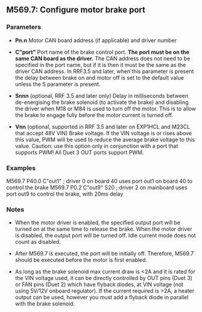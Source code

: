 ## M569.7: Configure motor brake port

### Parameters

- **Pn.n** Motor CAN board address (if applicable) and driver number

- **C"port"** Port name of the brake control port. **The port must be on the same CAN board as the driver.** The CAN address does not need to be specified in the port name, but if it is then it must be the same as the driver CAN address. In RRF3.5 and later, when this parameter is present the delay between brake on and motor off is set to the default value unless the S parameter is present.

- **Snnn** (optional, RRF 3.5 and later only) Delay in milliseconds between de-energising the brake solenoid (to activate the brake) and disabling the driver when M18 or M84 is used to turn off the motor. This is to allow the brake to engage fully before the motor current is turned off.

- **Vnn** (optional, supported in RRF 3.5 and later on EXP1HCL and M23CL that accept 48V VIN) Brake voltage. If the VIN voltage is or rises above this value, PWM will be used to reduce the average brake voltage to this value. Caution: use this option only in conjunction with a port that supports PWM! All Duet 3 OUT ports support PWM.

### Examples

M569.7 P40.0 C"out1" ; driver 0 on board 40 uses port out1 on board 40 to control the brake M569.7 P0.2 C"out9" S20 ; driver 2 on mainboard uses port out9 to control the brake, with 20ms delay

### Notes

- When the motor driver is enabled, the specified output port will be turned on at the same time to release the brake. When the motor driver is disabled, the output port will be turned off. Idle current mode does not count as disabled.

- After M569.7 is executed, the port will be initially off. Therefore, M569.7 should be executed before the motor is first enabled.

- As long as the brake solenoid max current draw is \<2A and it is rated for the VIN voltage used, it can be directly controlled by OUT pins (Duet 3) or FAN pins (Duet 2) which have flyback diodes, at VIN voltage (not using 5V/12V onboard regulator). If the current required is \>2A, a heater output can be used, however you must add a flyback diode in parallel with the brake solenoid.

